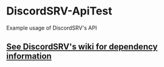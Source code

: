 # DiscordSRV-ApiTest
Example usage of DiscordSRV's API

## [See DiscordSRV's wiki for dependency information](https://github.com/DiscordSRV/DiscordSRV/wiki#developers)
